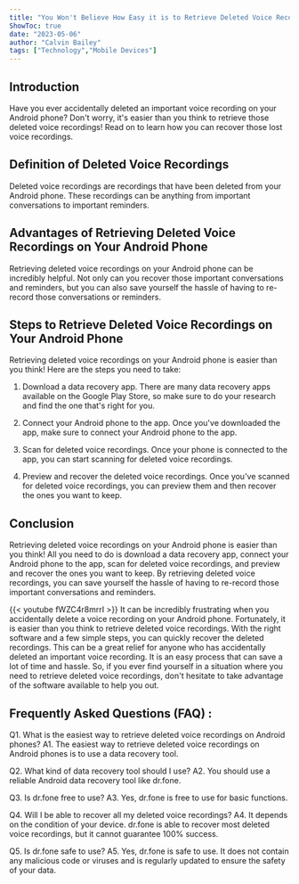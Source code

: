 ```yaml
---
title: "You Won't Believe How Easy it is to Retrieve Deleted Voice Recordings on Your Android Phone!"
ShowToc: true 
date: "2023-05-06"
author: "Calvin Bailey" 
tags: ["Technology","Mobile Devices"]
---
```

## Introduction

Have you ever accidentally deleted an important voice recording on your Android phone? Don't worry, it's easier than you think to retrieve those deleted voice recordings! Read on to learn how you can recover those lost voice recordings.

## Definition of Deleted Voice Recordings

Deleted voice recordings are recordings that have been deleted from your Android phone. These recordings can be anything from important conversations to important reminders.

## Advantages of Retrieving Deleted Voice Recordings on Your Android Phone

Retrieving deleted voice recordings on your Android phone can be incredibly helpful. Not only can you recover those important conversations and reminders, but you can also save yourself the hassle of having to re-record those conversations or reminders.

## Steps to Retrieve Deleted Voice Recordings on Your Android Phone

Retrieving deleted voice recordings on your Android phone is easier than you think! Here are the steps you need to take:

1. Download a data recovery app. There are many data recovery apps available on the Google Play Store, so make sure to do your research and find the one that's right for you.

2. Connect your Android phone to the app. Once you've downloaded the app, make sure to connect your Android phone to the app.

3. Scan for deleted voice recordings. Once your phone is connected to the app, you can start scanning for deleted voice recordings.

4. Preview and recover the deleted voice recordings. Once you've scanned for deleted voice recordings, you can preview them and then recover the ones you want to keep.

## Conclusion

Retrieving deleted voice recordings on your Android phone is easier than you think! All you need to do is download a data recovery app, connect your Android phone to the app, scan for deleted voice recordings, and preview and recover the ones you want to keep. By retrieving deleted voice recordings, you can save yourself the hassle of having to re-record those important conversations and reminders.

{{< youtube fWZC4r8mrrI >}} 
It can be incredibly frustrating when you accidentally delete a voice recording on your Android phone. Fortunately, it is easier than you think to retrieve deleted voice recordings. With the right software and a few simple steps, you can quickly recover the deleted recordings. This can be a great relief for anyone who has accidentally deleted an important voice recording. It is an easy process that can save a lot of time and hassle. So, if you ever find yourself in a situation where you need to retrieve deleted voice recordings, don't hesitate to take advantage of the software available to help you out.

## Frequently Asked Questions (FAQ) :
Q1. What is the easiest way to retrieve deleted voice recordings on Android phones?
A1. The easiest way to retrieve deleted voice recordings on Android phones is to use a data recovery tool.

Q2. What kind of data recovery tool should I use?
A2. You should use a reliable Android data recovery tool like dr.fone.

Q3. Is dr.fone free to use?
A3. Yes, dr.fone is free to use for basic functions.

Q4. Will I be able to recover all my deleted voice recordings?
A4. It depends on the condition of your device. dr.fone is able to recover most deleted voice recordings, but it cannot guarantee 100% success.

Q5. Is dr.fone safe to use?
A5. Yes, dr.fone is safe to use. It does not contain any malicious code or viruses and is regularly updated to ensure the safety of your data.


